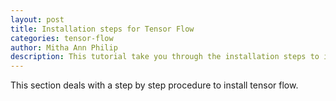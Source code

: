 ```yaml
---
layout: post
title: Installation steps for Tensor Flow  
categories: tensor-flow
author: Mitha Ann Philip
description: This tutorial take you through the installation steps to install Tensor Flow.
---
```

This section deals with a step by step procedure to install tensor flow. 
